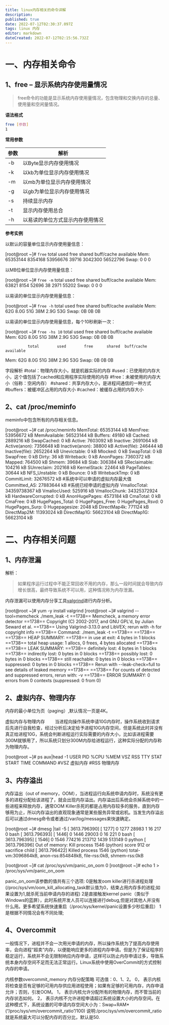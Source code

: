 ```yaml
---
title: linux内存相关的命令详解
description: 
published: true
date: 2022-07-12T02:30:37.097Z
tags: linux 内存
editor: markdown
dateCreated: 2022-07-12T02:15:56.732Z
---
```


# 一、内存相关命令

## 1、free – 显示系统内存使用量情况

> free命令的功能是显示系统内存使用量情况，包含物理和交换内存的总量、使用量和空闲量情况。

**语法格式**

```bash
free [参数]
1
```

**常用参数**

| 参数 | 解析                             |
| ---- | -------------------------------- |
| -b   | 以Byte显示内存使用情况           |
| -k   | 以kb为单位显示内存使用情况       |
| -m   | 以mb为单位显示内存使用情况       |
| -g   | 以gb为单位显示内存使用情况       |
| -s   | 持续显示内存                     |
| -t   | 显示内存使用总合                 |
| -h   | 以易读的单位方式显示内存使用情况 |

**参考实例**

以默认的容量单位显示内存使用量信息：

[root@root ~]# `free`
              total        used        free      shared  buff/cache   available
Mem:       65353144     8354168    53956676       39716     3042300    56522796
Swap:             0           0           0

以MB位单位显示内存使用量信息：

[root@root ~]# `free -m`
              total        used        free      shared  buff/cache   available
Mem:          63821        8154       52696          38        2971       55202
Swap:             0           0           0


以易读的单位显示内存使用量信息：

[root@root ~]# `free -h`
              total        used        free      shared  buff/cache   available
Mem:            62G        8.0G         51G         38M        2.9G         53G
Swap:            0B          0B          0B

以易读的单位显示内存使用量信息，每个10秒刷新一次：

[root@root ~]# `free -hs 10`
              total        used        free      shared  buff/cache   available
Mem:            62G        8.0G         51G         38M        2.9G         53G
Swap:            0B          0B          0B

              total        used        free      shared  buff/cache   available
Mem:            62G        8.0G         51G         38M        2.9G         53G
Swap:            0B          0B          0B

字段解析
#total：物理内存大小，就是机器实际的内存
#used：已使用的内存大小，这个值包括了cached和应用程序实际使用的内存
#free：未被使用的内存大小（俗称：空闲内存）
#shared：共享内存大小，是进程间通信的一种方式
#buffers：被缓冲区占用的内存大小
#cached：被缓存占用的内存大小

## 2、cat /proc/meminfo
meminfo中包含所有的内存相关信息。

[root@root ~]# cat /proc/meminfo 
MemTotal:       65353144 kB
MemFree:        53956672 kB
MemAvailable:   56523144 kB
Buffers:           49180 kB
Cached:          2889216 kB
SwapCached:            0 kB
Active:          7603092 kB
Inactive:        2691064 kB
Active(anon):    7356648 kB
Inactive(anon):    38800 kB
Active(file):     246444 kB
Inactive(file):  2652264 kB
Unevictable:           0 kB
Mlocked:               0 kB
SwapTotal:             0 kB
SwapFree:              0 kB
Dirty:                36 kB
Writeback:             0 kB
AnonPages:       7360372 kB
Mapped:           764500 kB
Shmem:             39684 kB
Slab:             306384 kB
SReclaimable:     104216 kB
SUnreclaim:       202168 kB
KernelStack:       22464 kB
PageTables:        30644 kB
NFS_Unstable:          0 kB
Bounce:                0 kB
WritebackTmp:          0 kB
CommitLimit:    32676572 kB #系统中可以申请的虚拟内存最大值
Committed_AS:   27883644 kB #系统已经申请的虚拟内存
VmallocTotal:   34359738367 kB
VmallocUsed:      525916 kB
VmallocChunk:   34325372924 kB
HardwareCorrupted:     0 kB
AnonHugePages:   4573184 kB
CmaTotal:              0 kB
CmaFree:               0 kB
HugePages_Total:       0
HugePages_Free:        0
HugePages_Rsvd:        0
HugePages_Surp:        0
Hugepagesize:       2048 kB
DirectMap4k:      771124 kB
DirectMap2M:    11393024 kB
DirectMap1G:    56623104 kB
DirectMap1G:    56623104 kB

# 二、内存相关问题

## 1、内存泄漏

解析：

> 如果程序运行过程中不能正常回收不用的内存，那么一段时间就会导致内存增长很高，最终导致系统不可以用，这种情况称为内存泄漏。

内存泄漏可以使用内存分享工具[valgrind](https://so.csdn.net/so/search?q=valgrind&spm=1001.2101.3001.7020)进行内存分析。

[root@root ~]# yum -y install valgrind
[root@root ~]# valgrind --tool=memcheck  ./mem_leak -t
==1738== Memcheck, a memory error detector
==1738== Copyright (C) 2002-2017, and GNU GPL'd, by Julian Seward et al.
==1738== Using Valgrind-3.13.0 and LibVEX; rerun with -h for copyright info
==1738== Command: ./mem_leak -t
==1738== 
==1738== 
==1738== HEAP SUMMARY:
==1738==     in use at exit: 4 bytes in 1 blocks
==1738==   total heap usage: 1 allocs, 0 frees, 4 bytes allocated
==1738== 
==1738== LEAK SUMMARY:
==1738==    definitely lost: 4 bytes in 1 blocks
==1738==    indirectly lost: 0 bytes in 0 blocks
==1738==      possibly lost: 0 bytes in 0 blocks
==1738==    still reachable: 0 bytes in 0 blocks
==1738==         suppressed: 0 bytes in 0 blocks
==1738== Rerun with --leak-check=full to see details of leaked memory
==1738== 
==1738== For counts of detected and suppressed errors, rerun with: -v
==1738== ERROR SUMMARY: 0 errors from 0 contexts (suppressed: 0 from 0)

## 2、虚拟内存、物理内存
内存的最小单位为页（paging）,默认情况一页是4K。

虚拟内存与物理内存
  当进程向操作系统申请10G内存时，操作系统收到请求后先进行自我检查，经过分析后决定给予进程10G内存空间，但是系统此时并没有真正给进程10G，系统会判断进程运行实际需要的内存大小，比如该进程需要300M就够用了，所以系统只划分300M内存给进程运行，这种实际分配的内存称为物理内存。
  
[root@root ~]# ps aux|head -1
USER        PID %CPU %MEM    VSZ   RSS TTY      STAT START   TIME COMMAND
#VSZ 虚拟内存
#RSS 物理内存

## 3、内存溢出
内存溢出（out of memory，OOM），当进程运行向系统申请内存时，系统没有更多的进程分配给该进程了，就会出现内存溢出。内存溢出后系统会杀掉系统中的一些进程来释放内存，通常OOM Killer杀死的都是占用内存较多的服务，直到内存够用为止，所以内存溢出的直观现象通常是某些服务异常或宕机。当发生内存溢出后可以通过dmesg命令或者通过/var/log/messages来快速确定。

[root@root ~]# dmesg |tail -5
[ 3613.796390] [ 1277]     0  1277    28983        1      16      217             0 bash
[ 3613.796393] [ 1446]     0  1446    29003        0      16      221             0 bash
[ 3613.796395] [ 1546]     0  1546   774216   213712    1439   513149             0 python
[ 3613.796396] Out of memory: Kill process 1546 (python) score 912 or sacrifice child
[ 3613.796422] Killed process 1546 (python) total-vm:3096864kB, anon-rss:854848kB, file-rss:0kB, shmem-rss:0kB

[root@root ~]# cat /proc/sys/vm/panic_on_oom 
0
[root@root ~]# echo 1 > /proc/sys/vm/panic_on_oom

panic_on_oom该参数的值共有三个选项:
0是触发oom killer进行杀进程处理(/proc/sys/vm/oom_kill_allocating_task默认值为0，结束占用内存多的进程;如果设置为1,就杀死当前申请内存的进程)
2是直接触发kernel panic（类似于Windows的蓝屏），此时系统开发人员可以连接进行debug,但是对其他人并没有什么用。更多希望系统快速重启（/proc/sys/kernel/panic设置多少秒后重启）
1是根据不同情况会有不同处理;



## 4、Overcommit
一般情况下，进程并不会一次用光申请的内存，所以操作系统为了提高内存使用率，会向进程“超卖”内存，以便能响应更多的进程内存申请。但是为了保证程序的稳定运行，系统并不会无限制响应内存申请，这样可以防止内存申请过多，导致系统本身内存空间不足而无法正常运行。Linux系统中使用OverCommit的方式控制内存的申请。

内核参数overcommit_memory 内存分配策略
可选值：0、1、2。
0， 表示内核将检查是否有足够的可用内存供应用进程使用；如果有足够的可用内存，内存申请允许；否则，引发OOM。
1， 表示内核允许分配所有的物理内存，而不管当前的内存状态如何。
2， 表示内核不允许进程申请超过系统设置大小的内存空间。在这种模式下，系统设置的可申请内存空间大小为：Swap+RAM*(“/proc/sys/vm/overcommit_ratio”/100)
说明:/proc/sys/vm/overcommit_ratio就是系统最大可以分配内存的百分比，默认是50.


